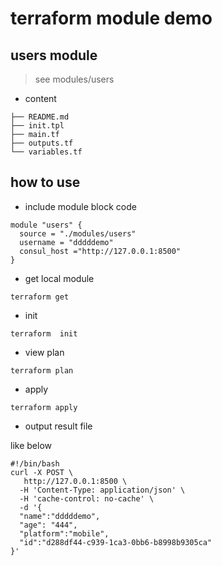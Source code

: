 # terraform module demo

## users module

> see modules/users

* content

```code
├── README.md
├── init.tpl
├── main.tf
├── outputs.tf
└── variables.tf
```

## how to use

* include module block code

```code
module "users" {
  source = "./modules/users"
  username = "dddddemo"
  consul_host ="http://127.0.0.1:8500"
}
```

* get  local module

```code
terraform get
```

* init

```code
terraform  init
```

* view plan

```code
terraform plan
```

* apply

```code
terraform apply
```

* output result file

like below

```code
#!/bin/bash
curl -X POST \
   http://127.0.0.1:8500 \
  -H 'Content-Type: application/json' \
  -H 'cache-control: no-cache' \
  -d '{
  "name":"dddddemo",
  "age": "444",
  "platform":"mobile",
  "id":"d288df44-c939-1ca3-0bb6-b8998b9305ca"
}'

```
